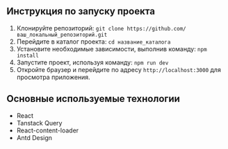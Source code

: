 ## Инструкция по запуску проекта
1. Клонируйте репозиторий: `git clone https://github.com/ваш_локальный_репозиторий.git`
2. Перейдите в каталог проекта: `cd название_каталога`
3. Установите необходимые зависимости, выполнив команду:
   `npm install`
4. Запустите проект, используя команду:
   `npm run dev`
5. Откройте браузер и перейдите по адресу `http://localhost:3000` для просмотра приложения.


## Основные используемые технологии
- React
- Tanstack Query
- React-content-loader
- Antd Design
